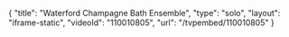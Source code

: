 {
    "title": "Waterford Champagne Bath Ensemble",
    "type": "solo",
    "layout": "iframe-static",
    "videoId": "110010805",
    "url": "\/tvpembed\/110010805"
}